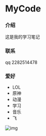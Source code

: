# MyCode

### 介绍

这是我的学习笔记

### 联系
qq 2282514478

### 爱好

+ LOL
+ 原神
+ 动漫
+ 学习
+ 音乐
+ 飞

![ img ](https://gitee.com/embarrassing-sauce/my-code/raw/master/img/Ximg/初音未来天空网.jpg)


